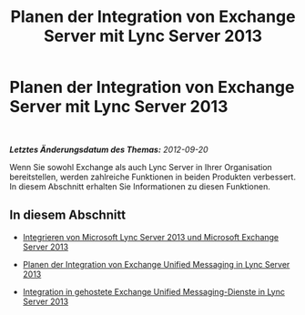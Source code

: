 ﻿---
title: Planen der Integration von Exchange Server mit Lync Server 2013
TOCTitle: Planen der Integration von Exchange Server mit Lync Server 2013
ms:assetid: 75152a25-f3cd-4134-9be7-7a0e6c5d0ed8
ms:mtpsurl: https://technet.microsoft.com/de-de/library/JJ688094(v=OCS.15)
ms:contentKeyID: 49890795
ms.date: 05/19/2016
mtps_version: v=OCS.15
ms.translationtype: HT
---

# Planen der Integration von Exchange Server mit Lync Server 2013

 

_**Letztes Änderungsdatum des Themas:** 2012-09-20_

Wenn Sie sowohl Exchange als auch Lync Server in Ihrer Organisation bereitstellen, werden zahlreiche Funktionen in beiden Produkten verbessert. In diesem Abschnitt erhalten Sie Informationen zu diesen Funktionen.

## In diesem Abschnitt

  - [Integrieren von Microsoft Lync Server 2013 und Microsoft Exchange Server 2013](lync-server-2013-integrating-with-microsoft-exchange-server-2013.md)

  - [Planen der Integration von Exchange Unified Messaging in Lync Server 2013](lync-server-2013-planning-for-exchange-unified-messaging-integration.md)

  - [Integration in gehostete Exchange Unified Messaging-Dienste in Lync Server 2013](lync-server-2013-hosted-exchange-unified-messaging-integration.md)

